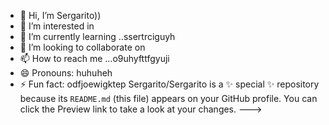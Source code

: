 - 👋 Hi, I’m Sergarito))
- 👀 I’m interested in 
- 🌱 I’m currently learning ..ssertrciguyh
- 💞️ I’m looking to collaborate on 
- 📫 How to reach me ...o9uhyfttfgyuji
- 😄 Pronouns: huhuheh
- ⚡ Fun fact: odfjoewigktep
Sergarito/Sergarito is a ✨ special ✨ repository because its `README.md` (this file) appears on your GitHub profile.
You can click the Preview link to take a look at your changes.
--->
